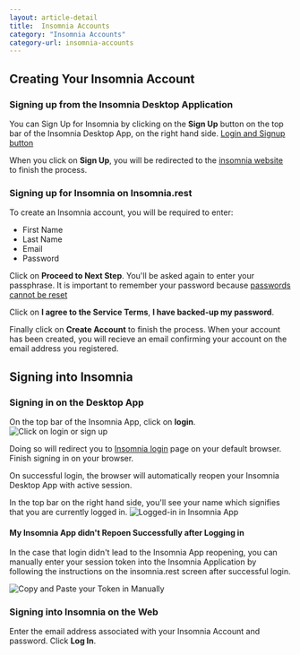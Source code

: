 ```yaml
---
layout: article-detail
title:  Insomnia Accounts
category: "Insomnia Accounts"
category-url: insomnia-accounts
---
```



## Creating Your Insomnia Account

### Signing up from the Insomnia Desktop Application 
You can Sign Up for Insomnia by clicking on the **Sign Up** button on the top bar of the Insomnia Desktop App, on the right hand side.
[Login and Signup button](!/assets/login-signup.png)

When you click on **Sign Up**, you will be redirected to the [insomnia website](https://app.insomnia.rest/app/signup) to finish the process.


### Signing up for Insomnia on Insomnia.rest
To create an Insomnia account, you will be required to enter:
* First Name
* Last Name
* Email
* Password

Click on **Proceed to Next Step**.  You'll be asked again to enter your passphrase.  It is important to remember your password because [passwords cannot be reset](https://docs.insomnia.rest/insomnia/security-features#passwords-cannot-be-reset)

Click on **I agree to the Service Terms**, **I have backed-up my password**.

Finally click on **Create Account** to finish the process.  When your account has been created, you will recieve an email confirming your account on the email address you registered.


## Signing into Insomnia

### Signing in on the Desktop App
On the top bar of the Insomnia App, click on **login**.  
![Click on login or sign up](/assets/images/login-signup.png)

Doing so will redirect you to [Insomnia login](https://app.insomnia.rest/app/login/) page on your default browser.  Finish signing in on your browser.  

On successful login, the browser will automatically reopen your Insomnia Desktop App with active session.

In the top bar on the right hand side, you'll see your name which signifies that you are currently logged in.
![Logged-in in Insomnia App](/assets/images/logged-in-title-bar.png)

#### My Insomnia App didn't Repoen Successfully after Logging in
In the case that login didn't lead to the Insomnia App reopening, you can manually enter your session token into the Insomnia Application by following the instructions on the insomnia.rest screen after successful login.  

![Copy and Paste your Token in Manually](/assets/images/copy-paste-token-login.png)



### Signing into Insomnia on the Web
Enter the email address associated with your Insomnia Account and password.  Click **Log In**.  
